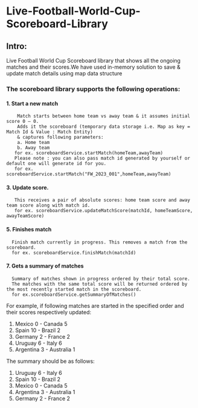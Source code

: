 # Live-Football-World-Cup-Scoreboard-Library

## Intro:
Live Football World Cup Scoreboard library that shows all the ongoing matches and their scores.We have used in-memory solution to save & update match details using map data structure

### The scoreboard library supports the following operations:

 #### 1. Start a new match
        Match starts between home team vs away team & it assumes initial score 0 – 0.
        Adds it the scoreboard (temporary data storage i.e. Map as key = Match Id & Value : Match Entity) 
        & captures following parameters:
        a. Home team
        b. Away team
       for ex. scoreboardService.startMatch(homeTeam,awayTeam)
       Please note : you can also pass match id generated by yourself or default one will generate id for you.
       for ex. scoreboardService.startMatch("FW_2023_001",homeTeam,awayTeam)
  #### 3. Update score. 
       This receives a pair of absolute scores: home team score and away team score along with match id.
       for ex. scoreboardService.updateMatchScore(matchId, homeTeamScore, awayTeamScore)
 #### 5. Finishes match
      Finish match currently in progress. This removes a match from the scoreboard.
      for ex. scoreboardService.finishMatch(matchId)
 #### 7. Gets a summary of matches 
      Summary of matches shown in progress ordered by their total score.
      The matches with the same total score will be returned ordered by the most recently started match in the scoreboard.
      for ex.scoreboardService.getSummaryOfMatches()
      
For example, if following matches are started in the specified order and their scores respectively updated:
  1. Mexico 0 - Canada 5
  2. Spain 10 - Brazil 2
  3. Germany 2 - France 2
  4. Uruguay 6 - Italy 6
  5. Argentina 3 - Australia 1
  
The summary should be as follows:
  1. Uruguay 6 - Italy 6
  2. Spain 10 - Brazil 2
  3. Mexico 0 - Canada 5
  4. Argentina 3 - Australia 1
  5. Germany 2 - France 2


